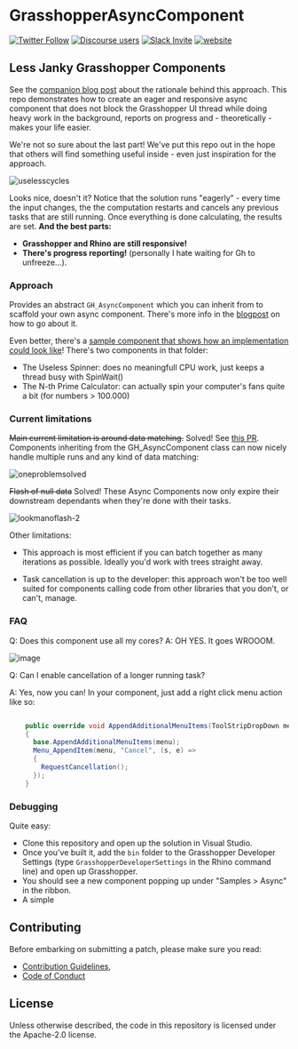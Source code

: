 # GrasshopperAsyncComponent

[![Twitter Follow](https://img.shields.io/twitter/follow/SpeckleSystems?style=social)](https://twitter.com/SpeckleSystems) [![Discourse users](https://img.shields.io/discourse/users?server=https%3A%2F%2Fdiscourse.speckle.works&style=flat-square)](https://discourse.speckle.works)
[![Slack Invite](https://img.shields.io/badge/-slack-grey?style=flat-square&logo=slack)](https://speckle-works.slack.com/join/shared_invite/enQtNjY5Mzk2NTYxNTA4LTU4MWI5ZjdhMjFmMTIxZDIzOTAzMzRmMTZhY2QxMmM1ZjVmNzJmZGMzMDVlZmJjYWQxYWU0MWJkYmY3N2JjNGI) [![website](https://img.shields.io/badge/www-speckle.systems-royalblue?style=flat-square)](https://speckle.systems)

## Less Janky Grasshopper Components

See the [companion blog post](https://speckle.systems/blog/async-gh/) about the rationale behind this approach. This repo demonstrates how to create an eager and responsive async component that does not block the Grasshopper UI thread while doing heavy work in the background, reports on progress and - theoretically - makes your life easier. 

We're not so sure about the last part! We've put this repo out in the hope that others will find something useful inside - even just inspiration for the approach.

![uselesscycles](https://user-images.githubusercontent.com/7696515/95028615-38583580-0699-11eb-8192-06c9cb4c3185.gif)

Looks nice, doesn't it? Notice that the solution runs "eagerly" - every time the input changes, the the computation restarts and cancels any previous tasks that are still running. Once everything is done calculating, the results are set. **And the best parts:** 

- **Grasshopper and Rhino are still responsive!**
- **There's progress reporting!** (personally I hate waiting for Gh to unfreeze...).

### Approach

Provides an abstract `GH_AsyncComponent` which you can inherit from to scaffold your own async component. There's more info in the [blogpost](https://speckle.systems/blog/async-gh/) on how to go about it.

Even better, there's a [sample component that shows how an implementation could look like](https://github.com/specklesystems/GrasshopperAsyncComponent/tree/main/GrasshopperAsyncComponent/SampleImplementations)! There's two components in that folder:
- The Useless Spinner: does no meaningfull CPU work, just keeps a thread busy with SpinWait()
- The N-th Prime Calculator: can actually spin your computer's fans quite a bit (for numbers > 100.000) 

### Current limitations

~~Main current limitation is around data matching.~~ Solved! See [this PR](https://github.com/specklesystems/GrasshopperAsyncComponent/pull/4). Components inheriting from the GH_AsyncComponent class can now nicely handle multiple runs and any kind of data matching:

![oneproblemsolved](https://user-images.githubusercontent.com/7696515/95373253-a89ecb00-08d4-11eb-9bd9-9501caa0938e.gif)

~~Flash of null data~~ Solved! These Async Components now only expire their downstream dependants when they're done with their tasks. 

![lookmanoflash-2](https://user-images.githubusercontent.com/7696515/95596003-bbd0a880-0a44-11eb-90df-044b18dcc019.gif)

Other limitations: 

- This approach is most efficient if you can batch together as many iterations as possible. Ideally you'd work with trees straight away. 

- Task cancellation is up to the developer: this approach won't be too well suited for components calling code from other libraries that you don't, or can't, manage. 

### FAQ

Q: Does this component use all my cores? A: OH YES. It goes WROOOM.

![image](https://user-images.githubusercontent.com/7696515/95597125-29310900-0a46-11eb-99ce-663b34506a7a.png)


Q: Can I enable cancellation of a longer running task? 

A: Yes, now you can! In your component, just add a right click menu action like so:

```cs

    public override void AppendAdditionalMenuItems(ToolStripDropDown menu)
    {
      base.AppendAdditionalMenuItems(menu);
      Menu_AppendItem(menu, "Cancel", (s, e) =>
      {
        RequestCancellation();
      });
    }

```



### Debugging

Quite easy:
- Clone this repository and open up the solution in Visual Studio. 
- Once you've built it, add the `bin` folder to the Grasshopper Developer Settings (type `GrasshopperDeveloperSettings` in the Rhino command line) and open up Grasshopper. 
- You should see a new component popping up under "Samples > Async" in the ribbon. 
- A simple 

## Contributing

Before embarking on submitting a patch, please make sure you read:

- [Contribution Guidelines](CONTRIBUTING.md), 
- [Code of Conduct](CODE_OF_CONDUCT.md)

## License

Unless otherwise described, the code in this repository is licensed under the Apache-2.0 license.
